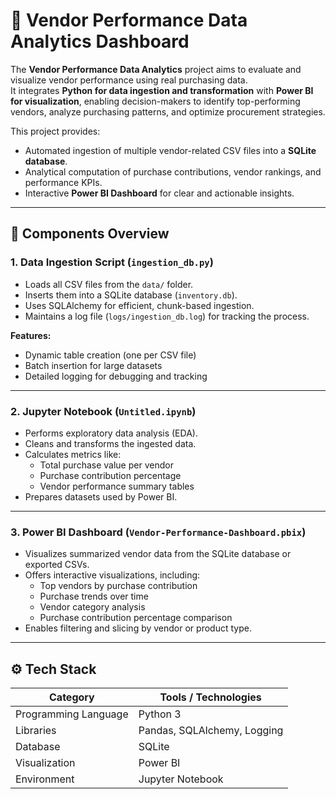 # 🧠 Vendor Performance Data Analytics Dashboard

The **Vendor Performance Data Analytics** project aims to evaluate and visualize vendor performance using real purchasing data.  
It integrates **Python for data ingestion and transformation** with **Power BI for visualization**, enabling decision-makers to identify top-performing vendors, analyze purchasing patterns, and optimize procurement strategies.

This project provides:
- Automated ingestion of multiple vendor-related CSV files into a **SQLite database**.  
- Analytical computation of purchase contributions, vendor rankings, and performance KPIs.  
- Interactive **Power BI Dashboard** for clear and actionable insights.

---

## 🧩 Components Overview

### 1. **Data Ingestion Script (`ingestion_db.py`)**
- Loads all CSV files from the `data/` folder.
- Inserts them into a SQLite database (`inventory.db`).
- Uses SQLAlchemy for efficient, chunk-based ingestion.
- Maintains a log file (`logs/ingestion_db.log`) for tracking the process.

**Features:**
- Dynamic table creation (one per CSV file)
- Batch insertion for large datasets
- Detailed logging for debugging and tracking

---

### 2. **Jupyter Notebook (`Untitled.ipynb`)**
- Performs exploratory data analysis (EDA).
- Cleans and transforms the ingested data.
- Calculates metrics like:
  - Total purchase value per vendor  
  - Purchase contribution percentage  
  - Vendor performance summary tables  
- Prepares datasets used by Power BI.

---

### 3. **Power BI Dashboard (`Vendor-Performance-Dashboard.pbix`)**
- Visualizes summarized vendor data from the SQLite database or exported CSVs.
- Offers interactive visualizations, including:
  - Top vendors by purchase contribution
  - Purchase trends over time
  - Vendor category analysis
  - Purchase contribution percentage comparison
- Enables filtering and slicing by vendor or product type.

---

## ⚙️ Tech Stack

| Category | Tools / Technologies |
|-----------|----------------------|
| Programming Language | Python 3 |
| Libraries | Pandas, SQLAlchemy, Logging |
| Database | SQLite |
| Visualization | Power BI |
| Environment | Jupyter Notebook |


